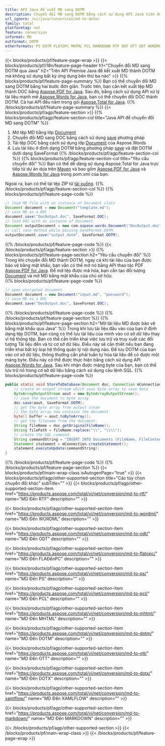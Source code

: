 ```yaml
---
title: API Java để xuất MD sang DOTM
description: Chuyển đổi MD sang DOTM bằng cách sử dụng API Java tiền đề
url_ignore: /vi/java/conversion/md-to-dotm/
family: total
platformtag: net
feature: conversion
informat: MD
outformat: DOTM
otherformats: PS DOTM FLATOPC MHTML PCL MARKDOWN RTF DOT OTT ODT WORDML DOTX
---
```

{{< blocks/products/pf/feature-page-wrap >}}
{{< blocks/products/pf/i18n/feature-page-header h1="Chuyển đổi MD sang DOTM qua Java" h2="Trên API Premise Java để kết xuất MD thành DOTM mà không sử dụng bất kỳ ứng dụng bên thứ ba nào" >}}
{{% blocks/products/pf/feature-page-summary %}}
Bạn có thể chuyển đổi MD sang DOTM bằng hai bước đơn giản. Trước tiên, bạn cần kết xuất tệp MD thành DOC bằng [Aspose.PDF for Java](https://products.aspose.com/pdf/java/). Sau đó, bằng cách sử dụng API xử lý tài liệu mạnh mẽ [Aspose.Words for Java](https://products.aspose.com/words/java/), bạn có thể chuyển đổi DOC thành DOTM. Cả hai API đều nằm trong gói [Aspose.Total for Java](https://products.aspose.com/total/java/).
{{% /blocks/products/pf/feature-page-summary  %}}
{{< blocks/products/pf/agp/feature-section >}}
{{% blocks/products/pf/agp/feature-section-col title="Java API để chuyển đổi MD sang DOTM" %}}
1. Mở tệp MD bằng lớp [Document](https://apireference.aspose.com/pdf/java/com.aspose.pdf/Document)
2. Chuyển đổi MD sang DOC bằng cách sử dụng [save](https://apireference.aspose.com/pdf/java/com.aspose.pdf/Document#save-java.lang.String-com.aspose.pdf.SaveOptions- ) phương pháp
3. Tải tệp DOC bằng cách sử dụng lớp [Document](https://apireference.aspose.com/words/java/com.aspose.words/Document) của Aspose.Words
4. Lưu tài liệu ở định dạng DOTM bằng phương pháp [save](https://apireference.aspose.com/words/java/com.aspose.words/Document#save(java.lang.String,int)) và đặt DOTM dưới dạng SaveFormat
{{% /blocks/products/pf/agp/feature-section-col %}}
{{% blocks/products/pf/agp/feature-section-col title="Yêu cầu chuyển đổi" %}}
Bạn có thể dễ dàng sử dụng Aspose.Total for Java trực tiếp từ dự án dựa trên [Maven](https://repository.aspose.com/webapp/#/artifacts/browse/tree/General/repo/com/aspose/aspose-total) và bao gồm [Aspose.PDF for Java](https://docs.aspose.com/pdf/java/installation/) và [Aspose.Words for Java](https://docs.aspose.com/words/java/installation/) trong pom.xml của bạn.

Ngoài ra, bạn có thể tải tệp ZIP từ [tải xuống](https://downloads.aspose.com/total/java).
{{% /blocks/products/pf/agp/feature-section-col %}}
{{% blocks/products/pf/feature-page-code %}}

```java
// load MD file with an instance of Document class
Document document = new Document("template.md");
// save MD as a DOC 
document.save("DocOutput.doc", SaveFormat.DOC); 
// load DOC with an instance of Document
Document outputDocument = new com.aspose.words.Document("DocOutput.doc");
// call save method while passing SaveFormat.DOTM
outputDocument.save("output.dotm", SaveFormat.DOTM);   
```

{{% /blocks/products/pf/feature-page-code %}}
{{< /blocks/products/pf/agp/feature-section >}}
{{% blocks/products/pf/feature-page-section  h2="Yêu cầu chuyển đổi" %}}
Trong khi chuyển đổi MD thành DOTM, ngay cả khi tài liệu của bạn được bảo vệ bằng mật khẩu, bạn vẫn có thể mở nó bằng API thao tác PDF [Aspose.PDF for Java](https://docs.aspose.com/pdf/java/installation/). Để mở tệp được mã hóa, bạn cần tạo đối tượng [Document](https://apireference.aspose.com/pdf/java/com.aspose.pdf/Document) và mở MD bằng mật khẩu của chủ sở hữu.  
{{% blocks/products/pf/feature-page-code %}}
```cs
// open encrypted document
Document document = new Document("input.md", "password");
// save MD as a DOC 
document.save("DocOutput.doc", SaveFormat.DOC);
```

{{% /blocks/products/pf/feature-page-code  %}}
{{% /blocks/products/pf/feature-page-section %}}
{{% blocks/products/pf/feature-page-section  h2="Mở tài liệu MD được bảo vệ bằng mật khẩu qua Java" %}}
Trong khi lưu tài liệu đầu vào của bạn ở định dạng tệp DOTM, bạn cũng có thể lưu tài liệu của mình vào cơ sở dữ liệu thay vì hệ thống tệp. Bạn có thể cần triển khai việc lưu trữ và truy xuất các đối tượng Tài liệu đến và từ cơ sở dữ liệu. Điều này sẽ cần thiết nếu bạn đang triển khai bất kỳ loại hệ thống quản lý nội dung nào. Để lưu DOTM của bạn vào cơ sở dữ liệu, thông thường cần phải tuần tự hóa tài liệu để có được một mảng byte. Điều này có thể được thực hiện bằng cách sử dụng API [Aspose.Words for Java](https://products.aspose.com/words/Java/). Sau khi nhận được mảng byte của bạn, bạn có thể lưu trữ nó trong cơ sở dữ liệu bằng cách sử dụng câu lệnh SQL. 
{{% blocks/products/pf/feature-page-code %}}

```java
public static void StoreToDatabase(Document doc, Connection mConnection) throws Exception {
    // create an output stream which uses byte array to save data
    ByteArrayOutputStream aout = new ByteArrayOutputStream();
    // save the document to byte array
    doc.save(aout, SaveFormat.DOTM);
    // get the byte array from output steam
    // the byte array now contains the document
    byte[] buffer = aout.toByteArray();
    // get the filename from the document.
    String fileName = doc.getOriginalFileName();
    String filePath = fileName.replace("\\", "\\\\");
    // create the SQL command.
    String commandString = "INSERT INTO Documents (FileName, FileContent) VALUES('" + filePath + "', '" + buffer + "')";
    Statement statement = mConnection.createStatement();
    statement.executeUpdate(commandString);
}  
```

{{% /blocks/products/pf/feature-page-code  %}}
{{% /blocks/products/pf/feature-page-section %}}
{{< blocks/products/pf/main-wrap-class isAutogenPage="true" >}}
{{< blocks/products/pf/agp/other-supported-section title="Các tùy chọn chuyển đổi khác" subTitle="" >}}
{{< blocks/products/pf/agp/other-supported-section-item href="https://products.aspose.com/total/vi/net/conversion/md-to-rtf/" name="MD Đến RTF" description="" >}}

{{< blocks/products/pf/agp/other-supported-section-item href="https://products.aspose.com/total/vi/net/conversion/md-to-wordml/" name="MD Đến WORDML" description="" >}}

{{< blocks/products/pf/agp/other-supported-section-item href="https://products.aspose.com/total/vi/net/conversion/md-to-odt/" name="MD Đến ODT" description="" >}}

{{< blocks/products/pf/agp/other-supported-section-item href="https://products.aspose.com/total/vi/net/conversion/md-to-flatopc/" name="MD Đến FLAĐếnPC" description="" >}}

{{< blocks/products/pf/agp/other-supported-section-item href="https://products.aspose.com/total/vi/net/conversion/md-to-ps/" name="MD Đến PS" description="" >}}

{{< blocks/products/pf/agp/other-supported-section-item href="https://products.aspose.com/total/vi/net/conversion/md-to-pcl/" name="MD Đến PCL" description="" >}}

{{< blocks/products/pf/agp/other-supported-section-item href="https://products.aspose.com/total/vi/net/conversion/md-to-mhtml/" name="MD Đến MHTML" description="" >}}

{{< blocks/products/pf/agp/other-supported-section-item href="https://products.aspose.com/total/vi/net/conversion/md-to-dotm/" name="MD Đến DOTM" description="" >}}

{{< blocks/products/pf/agp/other-supported-section-item href="https://products.aspose.com/total/vi/net/conversion/md-to-ott/" name="MD Đến OTT" description="" >}}

{{< blocks/products/pf/agp/other-supported-section-item href="https://products.aspose.com/total/vi/net/conversion/md-to-dotx/" name="MD Đến DOTX" description="" >}}

{{< blocks/products/pf/agp/other-supported-section-item href="https://products.aspose.com/total/vi/net/conversion/md-to-xamlflow/" name="MD Đến XAMLFLOW" description="" >}}

{{< blocks/products/pf/agp/other-supported-section-item href="https://products.aspose.com/total/vi/net/conversion/md-to-markdown/" name="MD Đến MARKDOWN" description="" >}}


{{< /blocks/products/pf/agp/other-supported-section >}}
{{< /blocks/products/pf/main-wrap-class >}}
{{< /blocks/products/pf/feature-page-wrap >}}
